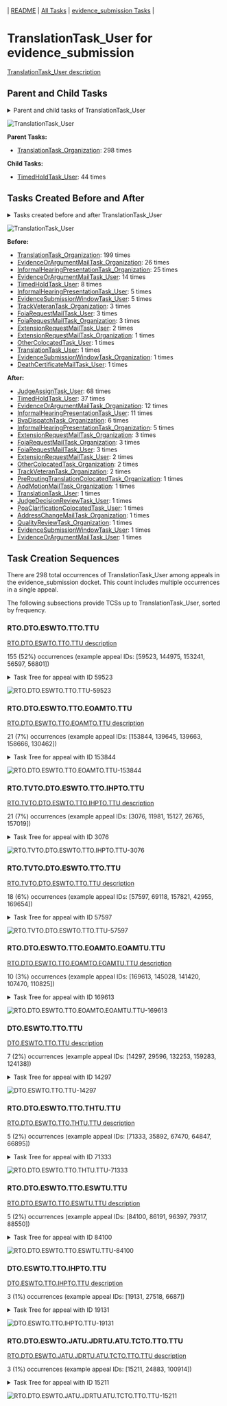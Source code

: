 <!-- DO NOT EDIT THIS FILE.  This file is autogenerated. -->
| [README](../README.md) | [All Tasks](../alltasks.md) | [evidence_submission Tasks](tasklist.md) |

# TranslationTask_User for evidence_submission

[TranslationTask_User description](../descr/TranslationTask_User.md)

## Parent and Child Tasks

<details><summary markdown='span'>Parent and child tasks of TranslationTask_User
</summary>

```
digraph G {
rankdir=LR;
node [shape=box]
"TranslationTask_User" -> "TimedHoldTask_User" [label=44]
"TranslationTask_Organization" -> "TranslationTask_User" [label=298]
}
```
</details>

![TranslationTask_User](dot/TranslationTask_User-parentchild.dot.png)

**Parent Tasks:**

   * [TranslationTask_Organization](TranslationTask_Organization.md): 298 times

**Child Tasks:**

   * [TimedHoldTask_User](TimedHoldTask_User.md): 44 times

## Tasks Created Before and After

<details><summary markdown='span'>Tasks created before and after TranslationTask_User</summary>

```
digraph G {
rankdir=LR;

"TranslationTask_User" -> "JudgeAssignTask_User" [label=68]
"TranslationTask_User" -> "TimedHoldTask_User" [label=37]
"TranslationTask_User" -> "EvidenceOrArgumentMailTask_Organization" [label=12]
"TranslationTask_User" -> "InformalHearingPresentationTask_User" [label=11]
"TranslationTask_User" -> "BvaDispatchTask_Organization" [label=6]
"TranslationTask_User" -> "InformalHearingPresentationTask_Organization" [label=5]
"TranslationTask_User" -> "FoiaRequestMailTask_User" [label=3]
"TranslationTask_User" -> "FoiaRequestMailTask_Organization" [label=3]
"TranslationTask_User" -> "ExtensionRequestMailTask_Organization" [label=3]
"TranslationTask_User" -> "TrackVeteranTask_Organization" [label=2]
"TranslationTask_User" -> "OtherColocatedTask_Organization" [label=2]
"TranslationTask_User" -> "ExtensionRequestMailTask_User" [label=2]
"TranslationTask_User" -> "TranslationTask_User" [label=1]
"TranslationTask_User" -> "QualityReviewTask_Organization" [label=1]
"TranslationTask_User" -> "PreRoutingTranslationColocatedTask_Organization" [label=1]
"TranslationTask_User" -> "PoaClarificationColocatedTask_User" [label=1]
"TranslationTask_User" -> "JudgeDecisionReviewTask_User" [label=1]
"TranslationTask_User" -> "EvidenceSubmissionWindowTask_User" [label=1]
"TranslationTask_User" -> "EvidenceOrArgumentMailTask_User" [label=1]
"TranslationTask_User" -> "AodMotionMailTask_Organization" [label=1]
"TranslationTask_User" -> "AddressChangeMailTask_Organization" [label=1]
"TranslationTask_Organization" -> "TranslationTask_User" [label=199]
"EvidenceOrArgumentMailTask_Organization" -> "TranslationTask_User" [label=26]
"InformalHearingPresentationTask_Organization" -> "TranslationTask_User" [label=25]
"EvidenceOrArgumentMailTask_User" -> "TranslationTask_User" [label=14]
"TimedHoldTask_User" -> "TranslationTask_User" [label=8]
"InformalHearingPresentationTask_User" -> "TranslationTask_User" [label=5]
"EvidenceSubmissionWindowTask_User" -> "TranslationTask_User" [label=5]
"TrackVeteranTask_Organization" -> "TranslationTask_User" [label=3]
"FoiaRequestMailTask_User" -> "TranslationTask_User" [label=3]
"FoiaRequestMailTask_Organization" -> "TranslationTask_User" [label=3]
"ExtensionRequestMailTask_User" -> "TranslationTask_User" [label=2]
"TranslationTask_User" -> "TranslationTask_User" [label=1]
"OtherColocatedTask_User" -> "TranslationTask_User" [label=1]
"ExtensionRequestMailTask_Organization" -> "TranslationTask_User" [label=1]
"EvidenceSubmissionWindowTask_Organization" -> "TranslationTask_User" [label=1]
"DeathCertificateMailTask_User" -> "TranslationTask_User" [label=1]
}
```
</details>

![TranslationTask_User](dot/TranslationTask_User.dot.png)

**Before:**

   * [TranslationTask_Organization](TranslationTask_Organization.md): 199 times
   * [EvidenceOrArgumentMailTask_Organization](EvidenceOrArgumentMailTask_Organization.md): 26 times
   * [InformalHearingPresentationTask_Organization](InformalHearingPresentationTask_Organization.md): 25 times
   * [EvidenceOrArgumentMailTask_User](EvidenceOrArgumentMailTask_User.md): 14 times
   * [TimedHoldTask_User](TimedHoldTask_User.md): 8 times
   * [InformalHearingPresentationTask_User](InformalHearingPresentationTask_User.md): 5 times
   * [EvidenceSubmissionWindowTask_User](EvidenceSubmissionWindowTask_User.md): 5 times
   * [TrackVeteranTask_Organization](TrackVeteranTask_Organization.md): 3 times
   * [FoiaRequestMailTask_User](FoiaRequestMailTask_User.md): 3 times
   * [FoiaRequestMailTask_Organization](FoiaRequestMailTask_Organization.md): 3 times
   * [ExtensionRequestMailTask_User](ExtensionRequestMailTask_User.md): 2 times
   * [ExtensionRequestMailTask_Organization](ExtensionRequestMailTask_Organization.md): 1 times
   * [OtherColocatedTask_User](OtherColocatedTask_User.md): 1 times
   * [TranslationTask_User](TranslationTask_User.md): 1 times
   * [EvidenceSubmissionWindowTask_Organization](EvidenceSubmissionWindowTask_Organization.md): 1 times
   * [DeathCertificateMailTask_User](DeathCertificateMailTask_User.md): 1 times

**After:**

   * [JudgeAssignTask_User](JudgeAssignTask_User.md): 68 times
   * [TimedHoldTask_User](TimedHoldTask_User.md): 37 times
   * [EvidenceOrArgumentMailTask_Organization](EvidenceOrArgumentMailTask_Organization.md): 12 times
   * [InformalHearingPresentationTask_User](InformalHearingPresentationTask_User.md): 11 times
   * [BvaDispatchTask_Organization](BvaDispatchTask_Organization.md): 6 times
   * [InformalHearingPresentationTask_Organization](InformalHearingPresentationTask_Organization.md): 5 times
   * [ExtensionRequestMailTask_Organization](ExtensionRequestMailTask_Organization.md): 3 times
   * [FoiaRequestMailTask_Organization](FoiaRequestMailTask_Organization.md): 3 times
   * [FoiaRequestMailTask_User](FoiaRequestMailTask_User.md): 3 times
   * [ExtensionRequestMailTask_User](ExtensionRequestMailTask_User.md): 2 times
   * [OtherColocatedTask_Organization](OtherColocatedTask_Organization.md): 2 times
   * [TrackVeteranTask_Organization](TrackVeteranTask_Organization.md): 2 times
   * [PreRoutingTranslationColocatedTask_Organization](PreRoutingTranslationColocatedTask_Organization.md): 1 times
   * [AodMotionMailTask_Organization](AodMotionMailTask_Organization.md): 1 times
   * [TranslationTask_User](TranslationTask_User.md): 1 times
   * [JudgeDecisionReviewTask_User](JudgeDecisionReviewTask_User.md): 1 times
   * [PoaClarificationColocatedTask_User](PoaClarificationColocatedTask_User.md): 1 times
   * [AddressChangeMailTask_Organization](AddressChangeMailTask_Organization.md): 1 times
   * [QualityReviewTask_Organization](QualityReviewTask_Organization.md): 1 times
   * [EvidenceSubmissionWindowTask_User](EvidenceSubmissionWindowTask_User.md): 1 times
   * [EvidenceOrArgumentMailTask_User](EvidenceOrArgumentMailTask_User.md): 1 times

## Task Creation Sequences

There are 298 total occurrences of TranslationTask_User among appeals in the evidence_submission docket.  This count includes multiple occurrences in a single appeal.

The following subsections provide TCSs up to TranslationTask_User, sorted by frequency.

### RTO.DTO.ESWTO.TTO.TTU

[RTO.DTO.ESWTO.TTO.TTU description](../descr/RTO.DTO.ESWTO.TTO.TTU.md)

155 (52%) occurrences (example appeal IDs: [59523, 144975, 153241, 56597, 56801])

<details><summary markdown='span'>Task Tree for appeal with ID 59523</summary>

```
@startuml
skinparam {
  ObjectBorderColor #555
  ObjectBorderThickness 0
  ObjectFontStyle bold
  ObjectFontSize 14
  ObjectAttributeFontColor #333
  ObjectAttributeFontSize 12
}
  object 0.RootTask #8dd3c7 {
Organization
}
  object 1.DistributionTask #ffffb3 {
Organization
}
  object 2.EvidenceSubmissionWindowTask #fccde5 {
Organization
}
  object 3.TranslationTask #bebada {
Organization
}
  object 4.TranslationTask #bebada {
User  <back:white>    </back>
}
  object 5.TranslationTask #bebada {
User  <back:white>    </back>
}
  object 6.TimedHoldTask #fccde5 {
User
}
  object 7.JudgeAssignTask #ccebc5 {
User
}
  object 8.JudgeDecisionReviewTask #d9d9d9 {
User
}
  object 9.AttorneyTask #bc80bd {
User
}
  object 10.BvaDispatchTask #b3de69 {
Organization
}
  object 11.BvaDispatchTask #b3de69 {
User
}
0.RootTask -- 1.DistributionTask
1.DistributionTask -- 2.EvidenceSubmissionWindowTask
1.DistributionTask -- 3.TranslationTask
3.TranslationTask -- 4.TranslationTask
3.TranslationTask -- 5.TranslationTask
5.TranslationTask -- 6.TimedHoldTask
0.RootTask -- 7.JudgeAssignTask
0.RootTask -- 8.JudgeDecisionReviewTask
8.JudgeDecisionReviewTask -- 9.AttorneyTask
0.RootTask -- 10.BvaDispatchTask
10.BvaDispatchTask -- 11.BvaDispatchTask
@enduml
```
</details>

![RTO.DTO.ESWTO.TTO.TTU-59523](uml/RTO.DTO.ESWTO.TTO.TTU-59523.png)

### RTO.DTO.ESWTO.TTO.EOAMTO.TTU

[RTO.DTO.ESWTO.TTO.EOAMTO.TTU description](../descr/RTO.DTO.ESWTO.TTO.EOAMTO.TTU.md)

21 (7%) occurrences (example appeal IDs: [153844, 139645, 139663, 158666, 130462])

<details><summary markdown='span'>Task Tree for appeal with ID 153844</summary>

```
@startuml
skinparam {
  ObjectBorderColor #555
  ObjectBorderThickness 0
  ObjectFontStyle bold
  ObjectFontSize 14
  ObjectAttributeFontColor #333
  ObjectAttributeFontSize 12
}
  object 0.RootTask #8dd3c7 {
Organization
}
  object 1.DistributionTask #ffffb3 {
Organization
}
  object 2.EvidenceSubmissionWindowTask #fccde5 {
Organization
}
  object 3.TranslationTask #bebada {
Organization
}
  object 4.EvidenceOrArgumentMailTask #ffffb3 {
Organization
}
  object 5.TranslationTask #bebada {
User  <back:white>    </back>
}
0.RootTask -- 1.DistributionTask
1.DistributionTask -- 2.EvidenceSubmissionWindowTask
1.DistributionTask -- 3.TranslationTask
0.RootTask -- 4.EvidenceOrArgumentMailTask
3.TranslationTask -- 5.TranslationTask
@enduml
```
</details>

![RTO.DTO.ESWTO.TTO.EOAMTO.TTU-153844](uml/RTO.DTO.ESWTO.TTO.EOAMTO.TTU-153844.png)

### RTO.TVTO.DTO.ESWTO.TTO.IHPTO.TTU

[RTO.TVTO.DTO.ESWTO.TTO.IHPTO.TTU description](../descr/RTO.TVTO.DTO.ESWTO.TTO.IHPTO.TTU.md)

21 (7%) occurrences (example appeal IDs: [3076, 11981, 15127, 26765, 157019])

<details><summary markdown='span'>Task Tree for appeal with ID 3076</summary>

```
@startuml
skinparam {
  ObjectBorderColor #555
  ObjectBorderThickness 0
  ObjectFontStyle bold
  ObjectFontSize 14
  ObjectAttributeFontColor #333
  ObjectAttributeFontSize 12
}
  object 0.RootTask #8dd3c7 {
Organization
}
  object 1.TrackVeteranTask #bebada {
Organization
}
  object 2.DistributionTask #ffffb3 {
Organization
}
  object 3.EvidenceSubmissionWindowTask #fccde5 {
Organization
}
  object 4.TranslationTask #bebada {
Organization
}
  object 5.InformalHearingPresentationTask #fdb462 {
Organization
}
  object 6.TranslationTask #bebada {
User  <back:white>    </back>
}
  object 7.TranslationTask #bebada {
User  <back:white>    </back>
}
  object 8.TranslationTask #bebada {
User  <back:white>    </back>
}
  object 9.TranslationTask #bebada {
User  <back:white>    </back>
}
  object 10.InformalHearingPresentationTask #fdb462 {
User
}
  object 11.TimedHoldTask #fccde5 {
User
}
  object 12.JudgeAssignTask #ccebc5 {
User
}
  object 13.JudgeDecisionReviewTask #d9d9d9 {
User
}
  object 14.AttorneyTask #bc80bd {
User
}
  object 15.QualityReviewTask #fdb462 {
Organization
}
  object 16.QualityReviewTask #fdb462 {
User
}
  object 17.BvaDispatchTask #b3de69 {
Organization
}
  object 18.BvaDispatchTask #b3de69 {
User
}
  object 19.BvaDispatchTask #b3de69 {
User
}
  object 20.BvaDispatchTask #b3de69 {
User
}
0.RootTask -- 1.TrackVeteranTask
0.RootTask -- 2.DistributionTask
2.DistributionTask -- 3.EvidenceSubmissionWindowTask
2.DistributionTask -- 4.TranslationTask
2.DistributionTask -- 5.InformalHearingPresentationTask
4.TranslationTask -- 6.TranslationTask
4.TranslationTask -- 7.TranslationTask
4.TranslationTask -- 8.TranslationTask
4.TranslationTask -- 9.TranslationTask
5.InformalHearingPresentationTask -- 10.InformalHearingPresentationTask
9.TranslationTask -- 11.TimedHoldTask
0.RootTask -- 12.JudgeAssignTask
0.RootTask -- 13.JudgeDecisionReviewTask
13.JudgeDecisionReviewTask -- 14.AttorneyTask
0.RootTask -- 15.QualityReviewTask
15.QualityReviewTask -- 16.QualityReviewTask
0.RootTask -- 17.BvaDispatchTask
17.BvaDispatchTask -- 18.BvaDispatchTask
17.BvaDispatchTask -- 19.BvaDispatchTask
17.BvaDispatchTask -- 20.BvaDispatchTask
@enduml
```
</details>

![RTO.TVTO.DTO.ESWTO.TTO.IHPTO.TTU-3076](uml/RTO.TVTO.DTO.ESWTO.TTO.IHPTO.TTU-3076.png)

### RTO.TVTO.DTO.ESWTO.TTO.TTU

[RTO.TVTO.DTO.ESWTO.TTO.TTU description](../descr/RTO.TVTO.DTO.ESWTO.TTO.TTU.md)

18 (6%) occurrences (example appeal IDs: [57597, 69118, 157821, 42955, 169654])

<details><summary markdown='span'>Task Tree for appeal with ID 57597</summary>

```
@startuml
skinparam {
  ObjectBorderColor #555
  ObjectBorderThickness 0
  ObjectFontStyle bold
  ObjectFontSize 14
  ObjectAttributeFontColor #333
  ObjectAttributeFontSize 12
}
  object 0.RootTask #8dd3c7 {
Organization
}
  object 1.TrackVeteranTask #bebada {
Organization
}
  object 2.DistributionTask #ffffb3 {
Organization
}
  object 3.EvidenceSubmissionWindowTask #fccde5 {
Organization
}
  object 4.TranslationTask #bebada {
Organization
}
  object 5.TranslationTask #bebada {
User  <back:white>    </back>
}
  object 6.TranslationTask #bebada {
User  <back:white>    </back>
}
0.RootTask -- 1.TrackVeteranTask
0.RootTask -- 2.DistributionTask
2.DistributionTask -- 3.EvidenceSubmissionWindowTask
2.DistributionTask -- 4.TranslationTask
4.TranslationTask -- 5.TranslationTask
4.TranslationTask -- 6.TranslationTask
@enduml
```
</details>

![RTO.TVTO.DTO.ESWTO.TTO.TTU-57597](uml/RTO.TVTO.DTO.ESWTO.TTO.TTU-57597.png)

### RTO.DTO.ESWTO.TTO.EOAMTO.EOAMTU.TTU

[RTO.DTO.ESWTO.TTO.EOAMTO.EOAMTU.TTU description](../descr/RTO.DTO.ESWTO.TTO.EOAMTO.EOAMTU.TTU.md)

10 (3%) occurrences (example appeal IDs: [169613, 145028, 141420, 107470, 110825])

<details><summary markdown='span'>Task Tree for appeal with ID 169613</summary>

```
@startuml
skinparam {
  ObjectBorderColor #555
  ObjectBorderThickness 0
  ObjectFontStyle bold
  ObjectFontSize 14
  ObjectAttributeFontColor #333
  ObjectAttributeFontSize 12
}
  object 0.RootTask #8dd3c7 {
Organization
}
  object 1.DistributionTask #ffffb3 {
Organization
}
  object 2.EvidenceSubmissionWindowTask #fccde5 {
Organization
}
  object 3.TranslationTask #bebada {
Organization
}
  object 4.EvidenceOrArgumentMailTask #ffffb3 {
Organization
}
  object 5.EvidenceOrArgumentMailTask #ffffb3 {
User
}
  object 6.TranslationTask #bebada {
User  <back:white>    </back>
}
0.RootTask -- 1.DistributionTask
1.DistributionTask -- 2.EvidenceSubmissionWindowTask
1.DistributionTask -- 3.TranslationTask
0.RootTask -- 4.EvidenceOrArgumentMailTask
4.EvidenceOrArgumentMailTask -- 5.EvidenceOrArgumentMailTask
3.TranslationTask -- 6.TranslationTask
@enduml
```
</details>

![RTO.DTO.ESWTO.TTO.EOAMTO.EOAMTU.TTU-169613](uml/RTO.DTO.ESWTO.TTO.EOAMTO.EOAMTU.TTU-169613.png)

### DTO.ESWTO.TTO.TTU

[DTO.ESWTO.TTO.TTU description](../descr/DTO.ESWTO.TTO.TTU.md)

7 (2%) occurrences (example appeal IDs: [14297, 29596, 132253, 159283, 124138])

<details><summary markdown='span'>Task Tree for appeal with ID 14297</summary>

```
@startuml
skinparam {
  ObjectBorderColor #555
  ObjectBorderThickness 0
  ObjectFontStyle bold
  ObjectFontSize 14
  ObjectAttributeFontColor #333
  ObjectAttributeFontSize 12
}
  object 0.RootTask #8dd3c7 {
Organization
}
  object 1.DistributionTask #ffffb3 {
Organization
}
  object 2.EvidenceSubmissionWindowTask #fccde5 {
Organization
}
  object 3.TranslationTask #bebada {
Organization
}
  object 4.TranslationTask #bebada {
User  <back:white>    </back>
}
  object 5.TranslationTask #bebada {
User  <back:white>    </back>
}
  object 6.JudgeAssignTask #ccebc5 {
User
}
  object 7.JudgeDecisionReviewTask #d9d9d9 {
User
}
  object 8.AttorneyTask #bc80bd {
User
}
  object 9.JudgeDecisionReviewTask #d9d9d9 {
User
}
  object 10.AttorneyRewriteTask #b3de69 {
User
}
0.RootTask -- 1.DistributionTask
1.DistributionTask -- 2.EvidenceSubmissionWindowTask
1.DistributionTask -- 3.TranslationTask
3.TranslationTask -- 4.TranslationTask
3.TranslationTask -- 5.TranslationTask
0.RootTask -- 6.JudgeAssignTask
0.RootTask -- 7.JudgeDecisionReviewTask
9.JudgeDecisionReviewTask -- 8.AttorneyTask
0.RootTask -- 9.JudgeDecisionReviewTask
9.JudgeDecisionReviewTask -- 10.AttorneyRewriteTask
@enduml
```
</details>

![DTO.ESWTO.TTO.TTU-14297](uml/DTO.ESWTO.TTO.TTU-14297.png)

### RTO.DTO.ESWTO.TTO.THTU.TTU

[RTO.DTO.ESWTO.TTO.THTU.TTU description](../descr/RTO.DTO.ESWTO.TTO.THTU.TTU.md)

5 (2%) occurrences (example appeal IDs: [71333, 35892, 67470, 64847, 66895])

<details><summary markdown='span'>Task Tree for appeal with ID 71333</summary>

```
@startuml
skinparam {
  ObjectBorderColor #555
  ObjectBorderThickness 0
  ObjectFontStyle bold
  ObjectFontSize 14
  ObjectAttributeFontColor #333
  ObjectAttributeFontSize 12
}
  object 0.RootTask #8dd3c7 {
Organization
}
  object 1.DistributionTask #ffffb3 {
Organization
}
  object 2.EvidenceSubmissionWindowTask #fccde5 {
Organization
}
  object 3.TranslationTask #bebada {
Organization
}
  object 4.TranslationTask #bebada {
User  <back:white>    </back>
}
  object 5.TimedHoldTask #fccde5 {
User
}
  object 6.TranslationTask #bebada {
User  <back:white>    </back>
}
0.RootTask -- 1.DistributionTask
1.DistributionTask -- 2.EvidenceSubmissionWindowTask
1.DistributionTask -- 3.TranslationTask
3.TranslationTask -- 4.TranslationTask
4.TranslationTask -- 5.TimedHoldTask
3.TranslationTask -- 6.TranslationTask
@enduml
```
</details>

![RTO.DTO.ESWTO.TTO.THTU.TTU-71333](uml/RTO.DTO.ESWTO.TTO.THTU.TTU-71333.png)

### RTO.DTO.ESWTO.TTO.ESWTU.TTU

[RTO.DTO.ESWTO.TTO.ESWTU.TTU description](../descr/RTO.DTO.ESWTO.TTO.ESWTU.TTU.md)

5 (2%) occurrences (example appeal IDs: [84100, 86191, 96397, 79317, 88550])

<details><summary markdown='span'>Task Tree for appeal with ID 84100</summary>

```
@startuml
skinparam {
  ObjectBorderColor #555
  ObjectBorderThickness 0
  ObjectFontStyle bold
  ObjectFontSize 14
  ObjectAttributeFontColor #333
  ObjectAttributeFontSize 12
}
  object 0.RootTask #8dd3c7 {
Organization
}
  object 1.DistributionTask #ffffb3 {
Organization
}
  object 2.EvidenceSubmissionWindowTask #fccde5 {
Organization
}
  object 3.TranslationTask #bebada {
Organization
}
  object 4.EvidenceSubmissionWindowTask #fccde5 {
User
}
  object 5.TranslationTask #bebada {
User  <back:white>    </back>
}
  object 6.TranslationTask #bebada {
User  <back:white>    </back>
}
  object 7.TimedHoldTask #fccde5 {
User
}
0.RootTask -- 1.DistributionTask
1.DistributionTask -- 2.EvidenceSubmissionWindowTask
1.DistributionTask -- 3.TranslationTask
2.EvidenceSubmissionWindowTask -- 4.EvidenceSubmissionWindowTask
3.TranslationTask -- 5.TranslationTask
3.TranslationTask -- 6.TranslationTask
6.TranslationTask -- 7.TimedHoldTask
@enduml
```
</details>

![RTO.DTO.ESWTO.TTO.ESWTU.TTU-84100](uml/RTO.DTO.ESWTO.TTO.ESWTU.TTU-84100.png)

### DTO.ESWTO.TTO.IHPTO.TTU

[DTO.ESWTO.TTO.IHPTO.TTU description](../descr/DTO.ESWTO.TTO.IHPTO.TTU.md)

3 (1%) occurrences (example appeal IDs: [19131, 27518, 6687])

<details><summary markdown='span'>Task Tree for appeal with ID 19131</summary>

```
@startuml
skinparam {
  ObjectBorderColor #555
  ObjectBorderThickness 0
  ObjectFontStyle bold
  ObjectFontSize 14
  ObjectAttributeFontColor #333
  ObjectAttributeFontSize 12
}
  object 0.RootTask #8dd3c7 {
Organization
}
  object 1.TrackVeteranTask #bebada {
Organization
}
  object 2.DistributionTask #ffffb3 {
Organization
}
  object 3.EvidenceSubmissionWindowTask #fccde5 {
Organization
}
  object 4.TranslationTask #bebada {
Organization
}
  object 5.TranslationTask #bebada {
User  <back:white>    </back>
}
  object 6.InformalHearingPresentationTask #fdb462 {
Organization
}
  object 7.TranslationTask #bebada {
User  <back:white>    </back>
}
  object 8.TimedHoldTask #fccde5 {
User
}
  object 9.InformalHearingPresentationTask #fdb462 {
User
}
  object 10.JudgeAssignTask #ccebc5 {
User
}
  object 11.JudgeDecisionReviewTask #d9d9d9 {
User
}
  object 12.AttorneyTask #bc80bd {
User
}
0.RootTask -- 1.TrackVeteranTask
0.RootTask -- 2.DistributionTask
2.DistributionTask -- 3.EvidenceSubmissionWindowTask
2.DistributionTask -- 4.TranslationTask
4.TranslationTask -- 5.TranslationTask
2.DistributionTask -- 6.InformalHearingPresentationTask
4.TranslationTask -- 7.TranslationTask
7.TranslationTask -- 8.TimedHoldTask
6.InformalHearingPresentationTask -- 9.InformalHearingPresentationTask
0.RootTask -- 10.JudgeAssignTask
0.RootTask -- 11.JudgeDecisionReviewTask
11.JudgeDecisionReviewTask -- 12.AttorneyTask
@enduml
```
</details>

![DTO.ESWTO.TTO.IHPTO.TTU-19131](uml/DTO.ESWTO.TTO.IHPTO.TTU-19131.png)

### RTO.DTO.ESWTO.JATU.JDRTU.ATU.TCTO.TTO.TTU

[RTO.DTO.ESWTO.JATU.JDRTU.ATU.TCTO.TTO.TTU description](../descr/RTO.DTO.ESWTO.JATU.JDRTU.ATU.TCTO.TTO.TTU.md)

3 (1%) occurrences (example appeal IDs: [15211, 24883, 100914])

<details><summary markdown='span'>Task Tree for appeal with ID 15211</summary>

```
@startuml
skinparam {
  ObjectBorderColor #555
  ObjectBorderThickness 0
  ObjectFontStyle bold
  ObjectFontSize 14
  ObjectAttributeFontColor #333
  ObjectAttributeFontSize 12
}
  object 0.RootTask #8dd3c7 {
Organization
}
  object 1.DistributionTask #ffffb3 {
Organization
}
  object 2.EvidenceSubmissionWindowTask #fccde5 {
Organization
}
  object 3.JudgeAssignTask #ccebc5 {
User
}
  object 4.JudgeDecisionReviewTask #d9d9d9 {
User
}
  object 5.AttorneyTask #bc80bd {
User
}
  object 6.TranslationColocatedTask #ccebc5 {
Organization
}
  object 7.TranslationTask #bebada {
Organization
}
  object 8.TranslationTask #bebada {
User  <back:white>    </back>
}
  object 9.TimedHoldTask #fccde5 {
User
}
  object 10.BvaDispatchTask #b3de69 {
Organization
}
  object 11.BvaDispatchTask #b3de69 {
User
}
0.RootTask -- 1.DistributionTask
1.DistributionTask -- 2.EvidenceSubmissionWindowTask
0.RootTask -- 3.JudgeAssignTask
0.RootTask -- 4.JudgeDecisionReviewTask
4.JudgeDecisionReviewTask -- 5.AttorneyTask
5.AttorneyTask -- 6.TranslationColocatedTask
6.TranslationColocatedTask -- 7.TranslationTask
7.TranslationTask -- 8.TranslationTask
8.TranslationTask -- 9.TimedHoldTask
0.RootTask -- 10.BvaDispatchTask
10.BvaDispatchTask -- 11.BvaDispatchTask
@enduml
```
</details>

![RTO.DTO.ESWTO.JATU.JDRTU.ATU.TCTO.TTO.TTU-15211](uml/RTO.DTO.ESWTO.JATU.JDRTU.ATU.TCTO.TTO.TTU-15211.png)

